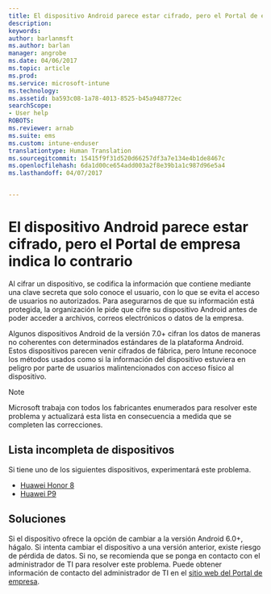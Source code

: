 ```yaml
---
title: El dispositivo Android parece estar cifrado, pero el Portal de empresa indica lo contrario
description: 
keywords: 
author: barlanmsft
ms.author: barlan
manager: angrobe
ms.date: 04/06/2017
ms.topic: article
ms.prod: 
ms.service: microsoft-intune
ms.technology: 
ms.assetid: ba593c08-1a78-4013-8525-b45a948772ec
searchScope:
- User help
ROBOTS: 
ms.reviewer: arnab
ms.suite: ems
ms.custom: intune-enduser
translationtype: Human Translation
ms.sourcegitcommit: 15415f9f31d520d66257df3a7e134e4b1de8467c
ms.openlocfilehash: 6da1d00ce654add003a2f8e39b1a1c987d96e5a4
ms.lasthandoff: 04/07/2017


---
```



# <a name="your-android-device-seems-to-be-encrypted-but-company-portal-says-otherwise"></a>El dispositivo Android parece estar cifrado, pero el Portal de empresa indica lo contrario

Al cifrar un dispositivo, se codifica la información que contiene mediante una clave secreta que solo conoce el usuario, con lo que se evita el acceso de usuarios no autorizados. Para asegurarnos de que su información está protegida, la organización le pide que cifre su dispositivo Android antes de poder acceder a archivos, correos electrónicos o datos de la empresa.

Algunos dispositivos Android de la versión 7.0+ cifran los datos de maneras no coherentes con determinados estándares de la plataforma Android. Estos dispositivos parecen venir cifrados de fábrica, pero Intune reconoce los métodos usados como si la información del dispositivo estuviera en peligro por parte de usuarios malintencionados con acceso físico al dispositivo.

> [!Note]
> Microsoft trabaja con todos los fabricantes enumerados para resolver este problema y actualizará esta lista en consecuencia a medida que se completen las correcciones.

## <a name="an-incomplete-list-of-devices"></a>Lista incompleta de dispositivos

Si tiene uno de los siguientes dispositivos, experimentará este problema.

- [Huawei Honor 8](http://consumer.huawei.com/en/support/mobile-phones/honor8_en-sup.htm)
- [Huawei P9](http://consumer.huawei.com/mobile-phones/p9/index.html)

## <a name="solutions"></a>Soluciones

Si el dispositivo ofrece la opción de cambiar a la versión Android 6.0+, hágalo. Si intenta cambiar el dispositivo a una versión anterior, existe riesgo de pérdida de datos. Si no, se recomienda que se ponga en contacto con el administrador de TI para resolver este problema. Puede obtener información de contacto del administrador de TI en el [sitio web del Portal de empresa](http://portal.manage.microsoft.com).


